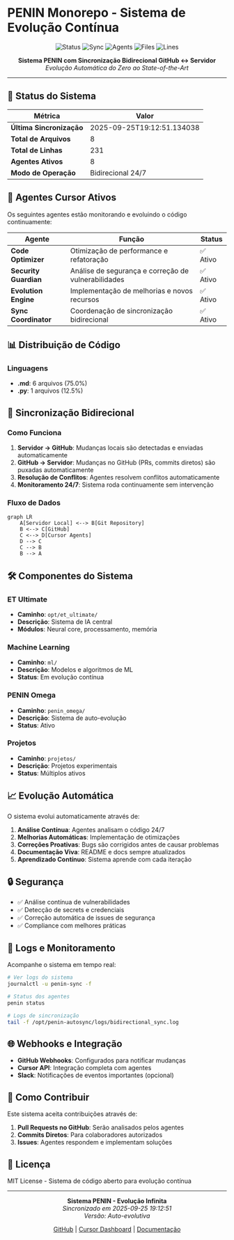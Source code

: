 # PENIN Monorepo - Sistema de Evolução Contínua

<div align="center">

![Status](https://img.shields.io/badge/status-active-success)
![Sync](https://img.shields.io/badge/sync-bidirectional-blue)
![Agents](https://img.shields.io/badge/agents-8_active-green)
![Files](https://img.shields.io/badge/files-8-orange)
![Lines](https://img.shields.io/badge/lines-231-yellow)

**Sistema PENIN com Sincronização Bidirecional GitHub ↔ Servidor**  
*Evolução Automática do Zero ao State-of-the-Art*

</div>

---

## 🚀 Status do Sistema

| Métrica | Valor |
|---------|-------|
| **Última Sincronização** | 2025-09-25T19:12:51.134038 |
| **Total de Arquivos** | 8 |
| **Total de Linhas** | 231 |
| **Agentes Ativos** | 8 |
| **Modo de Operação** | Bidirecional 24/7 |

## 🤖 Agentes Cursor Ativos

Os seguintes agentes estão monitorando e evoluindo o código continuamente:

| Agente | Função | Status |
|--------|--------|--------|
| **Code Optimizer** | Otimização de performance e refatoração | ✅ Ativo |
| **Security Guardian** | Análise de segurança e correção de vulnerabilidades | ✅ Ativo |
| **Evolution Engine** | Implementação de melhorias e novos recursos | ✅ Ativo |
| **Sync Coordinator** | Coordenação de sincronização bidirecional | ✅ Ativo |

## 📊 Distribuição de Código

### Linguagens
- **.md**: 6 arquivos (75.0%)
- **.py**: 1 arquivos (12.5%)


## 🔄 Sincronização Bidirecional

### Como Funciona

1. **Servidor → GitHub**: Mudanças locais são detectadas e enviadas automaticamente
2. **GitHub → Servidor**: Mudanças no GitHub (PRs, commits diretos) são puxadas automaticamente
3. **Resolução de Conflitos**: Agentes resolvem conflitos automaticamente
4. **Monitoramento 24/7**: Sistema roda continuamente sem intervenção

### Fluxo de Dados

```mermaid
graph LR
    A[Servidor Local] <--> B[Git Repository]
    B <--> C[GitHub]
    C <--> D[Cursor Agents]
    D --> C
    C --> B
    B --> A
```

## 🛠️ Componentes do Sistema

### ET Ultimate
- **Caminho**: `opt/et_ultimate/`
- **Descrição**: Sistema de IA central
- **Módulos**: Neural core, processamento, memória

### Machine Learning
- **Caminho**: `ml/`
- **Descrição**: Modelos e algoritmos de ML
- **Status**: Em evolução contínua

### PENIN Omega
- **Caminho**: `penin_omega/`
- **Descrição**: Sistema de auto-evolução
- **Status**: Ativo

### Projetos
- **Caminho**: `projetos/`
- **Descrição**: Projetos experimentais
- **Status**: Múltiplos ativos

## 📈 Evolução Automática

O sistema evolui automaticamente através de:

1. **Análise Contínua**: Agentes analisam o código 24/7
2. **Melhorias Automáticas**: Implementação de otimizações
3. **Correções Proativas**: Bugs são corrigidos antes de causar problemas
4. **Documentação Viva**: README e docs sempre atualizados
5. **Aprendizado Contínuo**: Sistema aprende com cada iteração

## 🔒 Segurança

- ✅ Análise contínua de vulnerabilidades
- ✅ Detecção de secrets e credenciais
- ✅ Correção automática de issues de segurança
- ✅ Compliance com melhores práticas

## 📝 Logs e Monitoramento

Acompanhe o sistema em tempo real:

```bash
# Ver logs do sistema
journalctl -u penin-sync -f

# Status dos agentes
penin status

# Logs de sincronização
tail -f /opt/penin-autosync/logs/bidirectional_sync.log
```

## 🌐 Webhooks e Integração

- **GitHub Webhooks**: Configurados para notificar mudanças
- **Cursor API**: Integração completa com agentes
- **Slack**: Notificações de eventos importantes (opcional)

## 🚦 Como Contribuir

Este sistema aceita contribuições através de:

1. **Pull Requests no GitHub**: Serão analisados pelos agentes
2. **Commits Diretos**: Para colaboradores autorizados
3. **Issues**: Agentes respondem e implementam soluções

## 📄 Licença

MIT License - Sistema de código aberto para evolução contínua

---

<div align="center">

**Sistema PENIN - Evolução Infinita**  
*Sincronizado em 2025-09-25 19:12:51*  
*Versão: Auto-evolutiva*

[GitHub](https://github.com/danielgonzagat/penin-monorepo) | 
[Cursor Dashboard](https://cursor.com/dashboard) | 
[Documentação](https://github.com/danielgonzagat/penin-monorepo/wiki)

</div>
